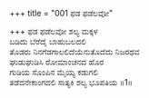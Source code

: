 +++
title = "001 ಫಡ ಫಡೆಲವೋ"

+++
ಫಡ ಫಡೆಲವೋ ಶಲ್ಯ ಮಕ್ಕಳ  
ಬಡಿದು ಬೆರೆದೈ ಬಾಹುಬಲದಲಿ  
ತೊಡರು ನಿನಗೆಡಗಾಲಲಿದೆಯೆನುತೊದೆದು ನಿಜರಥವ  
ಘುಡುಘುಡಿಸಿ ರೋಮಾಂಚನದ ಹೊರ  
ಗುಡಿಯ ಸೊಂಪಿನ ಮೈಯ್ಯ ಕಡುಗಲಿ  
ತಡೆದನೇಕಾಂಗದಲಿ ಸಾತ್ಯಕಿ ಶಲ್ಯ ಭೂಪತಿಯ      ॥1॥